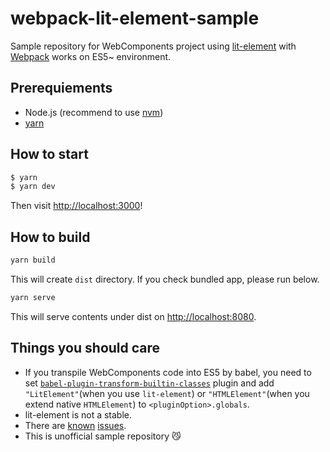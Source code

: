 # webpack-lit-element-sample

Sample repository for WebComponents project using [lit-element](https://github.com/polymer/lit-element) with [Webpack](https://github.com/webpack/webpack) works on ES5~ environment.

## Prerequiements

- Node.js (recommend to use [nvm](https://github.com/creationix/nvm))
- [yarn](https://github.com/yarnpkg/yarn)

## How to start

```sh
$ yarn
$ yarn dev
```

Then visit <http://localhost:3000>!

## How to build

```sh
yarn build
```

This will create `dist` directory.
If you check bundled app, please run below.

```sh
yarn serve
```

This will serve contents under dist on <http://localhost:8080>.

## Things you should care

- If you transpile WebComponents code into ES5 by babel,
  you need to set [`babel-plugin-transform-builtin-classes`](https://www.npmjs.com/package/babel-plugin-transform-builtin-classes) plugin and add `"LitElement"`(when you use `lit-element`) or `"HTMLElement"`(when you extend native `HTMLElement`) to `<pluginOption>.globals`.
- lit-element is not a stable.
- There are [known](https://github.com/polymer/lit-element#known-issues) [issues](https://github.com/webcomponents/webcomponentsjs#known-issues).
- This is unofficial sample repository :smirk_cat:
